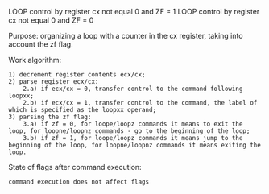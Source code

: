 LOOP control by register cx not equal 0 and ZF = 1
LOOP control by register cx not equal 0 and ZF = 0

Purpose: organizing a loop with a counter in the cx register, taking into account the zf flag.

Work algorithm:

	1) decrement register contents ecx/cx;
	2) parse register ecx/cx:
		2.a) if ecx/cx = 0, transfer control to the command following loopxx;
		2.b) if ecx/cx = 1, transfer control to the command, the label of which is specified as the loopxx operand;
	3) parsing the zf flag:
		3.a) if zf = 0, for loope/loopz commands it means to exit the loop, for loopne/loopnz commands - go to the beginning of the loop;
		3.b) if zf = 1, for loope/loopz commands it means jump to the beginning of the loop, for loopne/loopnz commands it means exiting the loop.

State of flags after command execution:
	
	command execution does not affect flags

